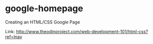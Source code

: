 # google-homepage
Creating an HTML/CSS Google Page

Link: http://www.theodinproject.com/web-development-101/html-css?ref=lnav
